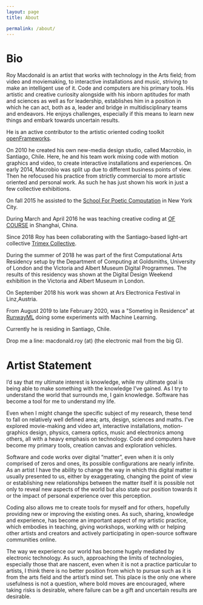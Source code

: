 ```yaml
---
layout: page
title: About

permalink: /about/
---
```



# Bio

Roy Macdonald is an artist that works with technology in the Arts field; from video and moviemaking, to interactive installations and music, striving to make an intelligent use of it. Code and computers are his primary tools.
His artistic and creative curiosity alongside with his inborn aptitudes for math and sciences as well as for leadership, establishes him in a position in which he can act, both as a, leader and bridge in multidisciplinary teams and endeavors. He enjoys challenges, especially if this means to learn new things and embark towards uncertain results.

He is an active contributor to the artistic oriented coding toolkit [openFrameworks](http://openframeworks.cc).

On 2010 he created his own new-media design studio, called Macrobio, in Santiago, Chile. Here, he and his team work mixing code with motion graphics and video, to create interactive installations and experiences. On early 2014, Macrobio was split up due to different business points of view. Then he refocused his practice from strictly commercial to more artistic oriented and personal work. As such he has just shown his work in just a few collective exhibitions.

On fall 2015 he assisted to the [School For Poetic Computation](http://sfpc.io) in New York City.

During March and April 2016 he was teaching creative coding at [OF COURSE](http://http://ofcourse.io/) in Shanghai, China.

Since 2018 Roy has been collaborating with the Santiago-based light-art collective [Trimex Collective](https://www.trimex.cl).

During the summer of 2018 he was part of the first Computational Arts Residency  setup by the Department of Computing at Goldsmiths, University of London and the Victoria and Albert Museum Digital Programmes. The results of this residency was shown at the Digital Design Weekend exhibition in the Victoria and Albert Museum in London.

On September 2018 his work was shown at Ars Electronica Festival in Linz,Austria.

From August 2019 to late February 2020, was a "Someting in Residence" at [RunwayML](https://runwayml.com/) doing some experiments with Machine Learning.

Currently he is residing in Santiago, Chile.

Drop me a line: macdonald.roy (at) (the electronic mail from the big G).



# Artist Statement

I’d say that my ultimate interest is knowledge, while my ultimate goal is being able to make something with the knowledge I’ve gained.
As I try to understand the world that surrounds me, I gain knowledge.
Software has become a tool for me to understand my life.

Even when I might change the specific subject of my research, these tend to fall on relatively well defined area; arts, design, sciences and maths. I’ve explored movie-making and video art, interactive installations, motion-graphics design, physics, camera optics, music and electronics among others, all with a heavy emphasis on technology. Code and computers have become my primary tools, creation canvas and exploration vehicles.

Software and code works over digital “matter”, even when it is only comprised of zeros and ones, its possible configurations are nearly infinite. As an artist I have the ability to change the way in which this digital matter is usually presented to us, either by exaggerating, changing the point of view or establishing new relationships between the matter itself it is possible not only to reveal new aspects of the world but also state our position towards it or the impact of personal experience over this perception.

Coding also allows me to create tools for myself and for others, hopefully providing new or improving the existing ones. As such, sharing, knowledge and experience, has become an important aspect of my artistic practice, which embodies in teaching, giving workshops, working with or helping other artists and creators and actively participating in open-source software communities online.

The way we experience our world has become hugely mediated by electronic technology. As such, approaching the limits of technologies, especially those that are nascent, even when it is not a practice particular to artists, I think there is no better position from which to pursue such as it is from the arts field and the artist’s mind set. This place is the only one where usefulness is not a question, where bold moves are encouraged, where taking risks is desirable, where failure can be a gift and uncertain results are desirable.

